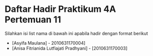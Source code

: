 # Daftar Hadir Praktikum 4A Pertemuan 11
Silahkan isi list nama di bawah ini apabila hadir dengan format berikut

- [Asyifa Maulana] - 2010631170004]
- [Anisa Fitrianida Lutfiajati Pradhyani] - [2010631170003]
